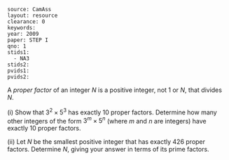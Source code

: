 ````
source: CamAss
layout: resource
clearance: 0
keywords: 
year: 2009
paper: STEP I
qno: 1
stids1:
  - NA3
stids2:
pvids1:
pvids2:

````

A _proper factor_ of an integer $N$ is a positive integer, not $1$ or $N$, that divides $N$.

(i) Show that $3^2 \times 5^3$ has exactly $10$ proper factors. Determine how many other integers of the form $3^m \times 5^n$ (where $m$ and $n$ are integers) have exactly $10$ proper factors.

(ii) Let $N$ be the smallest positive integer that has exactly $426$ proper factors. Determine $N$, giving your answer in terms of its prime factors.
